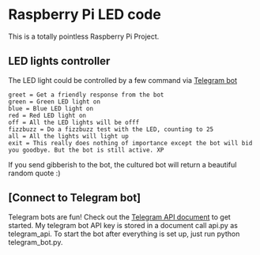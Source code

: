 # Raspberry Pi LED code
This is a totally pointless Raspberry Pi Project.

## LED lights controller
The LED light could be controlled by a few command via [Telegram bot](#connect-to-telgram-bot)
```
greet = Get a friendly response from the bot
green = Green LED light on
blue = Blue LED light on
red = Red LED light on
off = All the LED lights will be offf
fizzbuzz = Do a fizzbuzz test with the LED, counting to 25
all = All the lights will light up
exit = This really does nothing of importance except the bot will bid you goodbye. But the bot is still active. XP   
```
If you send gibberish to the bot, the cultured bot will return a beautiful random quote :) 

## [Connect to Telegram bot]
Telegram bots are fun! Check out the [Telegram API document](https://core.telegram.org/bots) to get started. My telegram bot API key is stored in a document call api.py as telegram_api. To start the bot after everything is set up, just run python telegram_bot.py.

